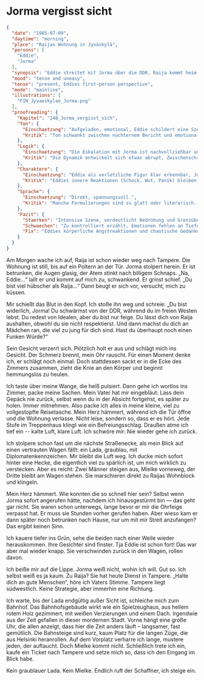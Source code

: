 # Jorma vergisst sicht

```json
{
  "date": "1985-07-09",
  "daytime": "morning",
  "place": "Raijas Wohnung in Jyväskylä",
  "persons": [
    "Eddie",
    "Jorma"
  ],
  "synopsis": "Eddie streitet mit Jorma über die DDR, Raija kommt heim und spürt die Spannungen; nachts hört Eddie den Streit zwischen beiden.",
  "mood": "tense and uneasy",
  "tense": "present, Eddies first-person perspective",
  "mode": "mainline",
  "illustrations": [
    "FIN_Jyvaeskylae_Jorma.png"
  ],
  "proofreading": {
    "Kapitel": "240_Jorma_vergisst_sich",
    "Ton": {
      "Einschaetzung": "Aufgeladen, emotional, Eddie schildert eine Szene, in der Grenzen überschritten werden.",
      "Kritik": "Ton schwankt zwischen nüchternem Bericht und emotionaler Reaktion. Teilweise wirkt es zu kontrolliert für die Dramatik des Moments."
    },
    "Logik": {
      "Einschaetzung": "Die Eskalation mit Jorma ist nachvollziehbar und fügt sich in die Handlung.",
      "Kritik": "Die Dynamik entwickelt sich etwas abrupt, Zwischenschritte oder innere Warnsignale könnten stärker herausgearbeitet werden."
    },
    "Charaktere": {
      "Einschaetzung": "Eddie als verletzliche Figur klar erkennbar, Jorma als aggressiver Gegenpart.",
      "Kritik": "Eddies innere Reaktionen (Schock, Wut, Panik) bleiben eher abstrakt. Jorma wirkt klischeehaft eindimensional als Antagonist."
    },
    "Sprache": {
      "Einschaetzung": "Direkt, spannungsvoll.",
      "Kritik": "Manche Formulierungen sind zu glatt oder literarisch. Spontane, jugendliche Sprache und körperliche Beschreibungen könnten stärker betont werden."
    },
    "Fazit": {
      "Staerken": "Intensive Szene, verdeutlicht Bedrohung und Grenzüberschreitung.",
      "Schwaechen": "Zu kontrolliert erzählt, Emotionen fehlen an Tiefe, Jorma eindimensional.",
      "Fix": "Eddies körperliche Angstreaktionen und chaotische Gedanken stärker einbauen, Jormas Verhalten nuancierter darstellen, Sprache emotionaler machen."
    }
  }
}
```

Am Morgen wache ich auf, Raija ist schon wieder weg nach Tampere. Die Wohnung
ist still, bis auf ein Poltern an der Tür. Jorma stolpert herein. Er ist
betrunken, die Augen glasig, der Atem stinkt nach billigem Schnaps. „Na, Eddie…“
lallt er und kommt auf mich zu, schwankend. Er grinst schief. „Du bist viel
hübscher als Raija…“ Dann beugt er sich vor, versucht, mich zu küssen.

Mir schießt das Blut in den Kopf. Ich stoße ihn weg und schreie: „Du bist
widerlich, Jorma! Du schwärmst von der DDR, während du im freien Westen lebst.
Du redest von Idealen, aber du bist nur feige. Du lässt dich von Raija
aushalten, obwohl du sie nicht respektierst. Und dann machst du dich an Mädchen
ran, die viel zu jung für dich sind. Hast du überhaupt noch einen Funken Würde?“

Sein Gesicht verzerrt sich. Plötzlich holt er aus und schlägt mich ins Gesicht.
Der Schmerz brennt, mein Ohr rauscht. Für einen Moment denke ich, er schlägt
noch einmal. Doch stattdessen sackt er in die Ecke des Zimmers zusammen, zieht
die Knie an den Körper und beginnt hemmungslos zu heulen.

Ich taste über meine Wange, die heiß pulsiert. Dann gehe ich wortlos ins Zimmer,
packe meine Sachen. Mein Vater hat mir eingebläut: Lass dein Gepäck nie zurück,
selbst wenn du in der Absicht fortgehst, es später zu holen. Immer mitnehmen.
Also packe ich alles in meine kleine, viel zu vollgestopfte Reisetasche. Mein
Herz hämmert, während ich die Tür öffne und die Wohnung verlasse. Nicht leise,
sondern so, dass er es hört. Jede Stufe im Treppenhaus klingt wie ein
Befreiungsschlag. Draußen atme ich tief ein -- kalte Luft, klare Luft. Ich
schwöre mir: Nie wieder gehe ich zurück.

Ich stolpere schon fast um die nächste Straßenecke, als mein Blick auf einen
vertrauten Wagen fällt: ein Lada, graublau, mit Diplomatenkennzeichen. Mir
bleibt die Luft weg. Ich ducke mich sofort hinter eine Hecke, die eigentlich
viel zu spärlich ist, um mich wirklich zu verstecken. Aber es reicht: Zwei
Männer steigen aus, Mielke vorneweg, der Dritte bleibt am Wagen stehen. Sie
marschieren direkt zu Raijas Wohnblock und klingeln.

Mein Herz hämmert. Wie konnten die so schnell hier sein? Selbst wenn Jorma
sofort angerufen hätte, nachdem ich hinausgestürmt bin — das geht gar nicht. Sie
waren schon unterwegs, lange bevor er mir die Ohrfeige verpasst hat. Er muss sie
Stunden vorher gerufen haben. Aber wieso kam er dann später noch betrunken nach
Hause, nur um mit mir Streit anzufangen? Das ergibt keinen Sinn.

Ich kauere tiefer ins Grün, sehe die beiden nach einer Weile wieder
herauskommen. Ihre Gesichter sind finster. Tja Eddie ist schon fort! Das war
aber mal wieder knapp. Sie verschwinden zurück in den Wagen, rollen davon.

Ich beiße mir auf die Lippe. Jorma weiß nicht, wohin ich will. Gut so. Ich
selbst weiß es ja kaum. Zu Raija? Sie hat heute Dienst in Tampere. „Halte dich
an gute Menschen“, höre ich Vaters Stimme. Tampere liegt südwestlich. Keine
Strategie, aber immerhin eine Richtung.

Ich warte, bis der Lada endgültig außer Sicht ist, schleiche mich zum Bahnhof.
Das Bahnhofsgebäude wirkt wie ein Spielzeughaus, aus hellem rotem Holz
gezimmert, mit weißen Verzierungen und einem Dach. Irgendwie aus der Zeit
gefallen in dieser mordernen Stadt. Vorne hängt eine große Uhr, die allen
anzeigt, dass hier die Zeit anders läuft – langsamer, fast gemütlich. Die
Bahnsteige sind kurz, kaum Platz für die langen Züge, die aus Helsinki
heranrollen. Auf dem Vorplatz verharre ich lange, mustere jeden, der auftaucht.
Doch Mielke kommt nicht. Schließlich trete ich ein, kaufe ein Ticket nach
Tampere und setze mich so, dass ich den Eingang im Blick habe.

Kein graublauer Lada. Kein Mielke. Endlich ruft der Schaffner, ich steige ein.
